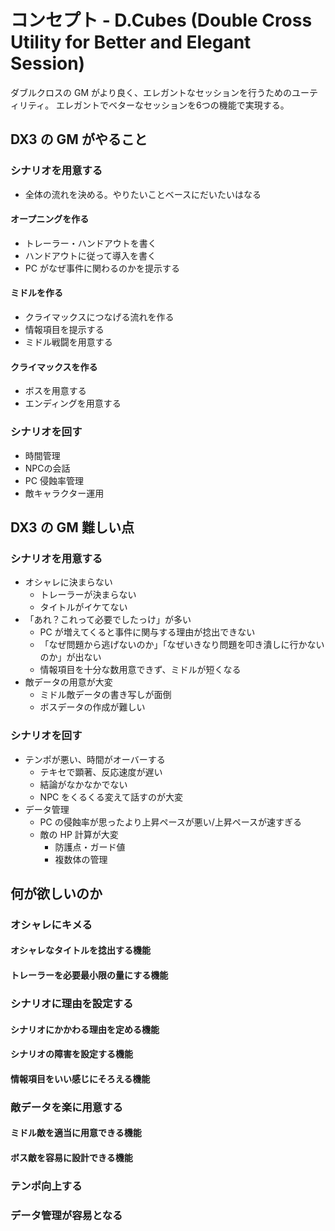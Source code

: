 # コンセプト - D.Cubes (Double Cross Utility for Better and Elegant Session)

ダブルクロスの GM がより良く、エレガントなセッションを行うためのユーティリティ。
エレガントでベターなセッションを6つの機能で実現する。

## DX3 の GM がやること

### シナリオを用意する

- 全体の流れを決める。やりたいことベースにだいたいはなる

#### オープニングを作る

- トレーラー・ハンドアウトを書く
- ハンドアウトに従って導入を書く
- PC がなぜ事件に関わるのかを提示する

#### ミドルを作る

- クライマックスにつなげる流れを作る
- 情報項目を提示する
- ミドル戦闘を用意する

#### クライマックスを作る

- ボスを用意する
- エンディングを用意する

### シナリオを回す

- 時間管理
- NPCの会話
- PC 侵蝕率管理
- 敵キャラクター運用

## DX3 の GM 難しい点

### シナリオを用意する

- オシャレに決まらない
    - トレーラーが決まらない
    - タイトルがイケてない
- 「あれ？これって必要でしたっけ」が多い
    - PC が増えてくると事件に関与する理由が捻出できない
    - 「なぜ問題から逃げないのか」「なぜいきなり問題を叩き潰しに行かないのか」が出ない
    - 情報項目を十分な数用意できず、ミドルが短くなる
- 敵データの用意が大変
    - ミドル敵データの書き写しが面倒
    - ボスデータの作成が難しい

### シナリオを回す

- テンポが悪い、時間がオーバーする
    - テキセで顕著、反応速度が遅い
    - 結論がなかなかでない
    - NPC をくるくる変えて話すのが大変
- データ管理
    - PC の侵蝕率が思ったより上昇ペースが悪い/上昇ペースが速すぎる
    - 敵の HP 計算が大変
        - 防護点・ガード値
        - 複数体の管理

## 何が欲しいのか

### オシャレにキメる

#### オシャレなタイトルを捻出する機能

#### トレーラーを必要最小限の量にする機能

### シナリオに理由を設定する

#### シナリオにかかわる理由を定める機能

#### シナリオの障害を設定する機能

#### 情報項目をいい感じにそろえる機能

### 敵データを楽に用意する

#### ミドル敵を適当に用意できる機能

#### ボス敵を容易に設計できる機能

### テンポ向上する


### データ管理が容易となる





